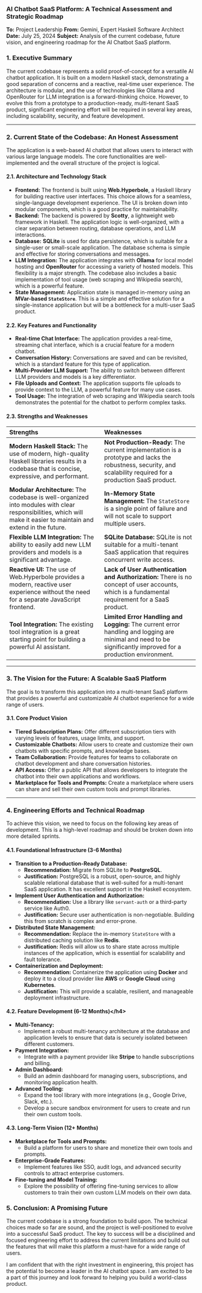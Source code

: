 ### **AI Chatbot SaaS Platform: A Technical Assessment and Strategic Roadmap**

**To:** Project Leadership
**From:** Gemini, Expert Haskell Software Architect
**Date:** July 25, 2024
**Subject:** Analysis of the current codebase, future vision, and engineering roadmap for the AI Chatbot SaaS platform.

### **1. Executive Summary**

The current codebase represents a solid proof-of-concept for a versatile AI chatbot application. It is built on a modern Haskell stack, demonstrating a good separation of concerns and a reactive, real-time user experience. The architecture is modular, and the use of technologies like Ollama and OpenRouter for LLM integration is a forward-thinking choice. However, to evolve this from a prototype to a production-ready, multi-tenant SaaS product, significant engineering effort will be required in several key areas, including scalability, security, and feature development.

-----

### **2. Current State of the Codebase: An Honest Assessment**

The application is a web-based AI chatbot that allows users to interact with various large language models. The core functionalities are well-implemented and the overall structure of the project is logical.

#### **2.1. Architecture and Technology Stack**

  * **Frontend:** The frontend is built using **Web.Hyperbole**, a Haskell library for building reactive user interfaces. This choice allows for a seamless, single-language development experience. The UI is broken down into modular components, which is a good practice for maintainability.
  * **Backend:** The backend is powered by **Scotty**, a lightweight web framework in Haskell. The application logic is well-organized, with a clear separation between routing, database operations, and LLM interactions.
  * **Database:** **SQLite** is used for data persistence, which is suitable for a single-user or small-scale application. The database schema is simple and effective for storing conversations and messages.
  * **LLM Integration:** The application integrates with **Ollama** for local model hosting and **OpenRouter** for accessing a variety of hosted models. This flexibility is a major strength. The codebase also includes a basic implementation of tool usage (web scraping and Wikipedia search), which is a powerful feature.
  * **State Management:** Application state is managed in-memory using an **MVar-based `StateStore`**. This is a simple and effective solution for a single-instance application but will be a bottleneck for a multi-user SaaS product.

#### **2.2. Key Features and Functionality**

  * **Real-time Chat Interface:** The application provides a real-time, streaming chat interface, which is a crucial feature for a modern chatbot.
  * **Conversation History:** Conversations are saved and can be revisited, which is a standard feature for this type of application.
  * **Multi-Provider LLM Support:** The ability to switch between different LLM providers and models is a key differentiator.
  * **File Uploads and Context:** The application supports file uploads to provide context to the LLM, a powerful feature for many use cases.
  * **Tool Usage:** The integration of web scraping and Wikipedia search tools demonstrates the potential for the chatbot to perform complex tasks.

#### **2.3. Strengths and Weaknesses**

| Strengths | Weaknesses |
| :--- | :--- |
| **Modern Haskell Stack:** The use of modern, high-quality Haskell libraries results in a codebase that is concise, expressive, and performant. | **Not Production-Ready:** The current implementation is a prototype and lacks the robustness, security, and scalability required for a production SaaS product. |
| **Modular Architecture:** The codebase is well-organized into modules with clear responsibilities, which will make it easier to maintain and extend in the future. | **In-Memory State Management:** The `StateStore` is a single point of failure and will not scale to support multiple users. |
| **Flexible LLM Integration:** The ability to easily add new LLM providers and models is a significant advantage. | **SQLite Database:** SQLite is not suitable for a multi-tenant SaaS application that requires concurrent write access. |
| **Reactive UI:** The use of Web.Hyperbole provides a modern, reactive user experience without the need for a separate JavaScript frontend. | **Lack of User Authentication and Authorization:** There is no concept of user accounts, which is a fundamental requirement for a SaaS product. |
| **Tool Integration:** The existing tool integration is a great starting point for building a powerful AI assistant. | **Limited Error Handling and Logging:** The current error handling and logging are minimal and need to be significantly improved for a production environment. |

-----

### **3. The Vision for the Future: A Scalable SaaS Platform**

The goal is to transform this application into a multi-tenant SaaS platform that provides a powerful and customizable AI chatbot experience for a wide range of users.

#### **3.1. Core Product Vision**

  * **Tiered Subscription Plans:** Offer different subscription tiers with varying levels of features, usage limits, and support.
  * **Customizable Chatbots:** Allow users to create and customize their own chatbots with specific prompts, and knowledge bases.
  * **Team Collaboration:** Provide features for teams to collaborate on chatbot development and share conversation histories.
  * **API Access:** Offer a public API that allows developers to integrate the chatbot into their own applications and workflows.
  * **Marketplace for Tools and Prompts:** Create a marketplace where users can share and sell their own custom tools and prompt libraries.

-----

### **4. Engineering Efforts and Technical Roadmap**

To achieve this vision, we need to focus on the following key areas of development. This is a high-level roadmap and should be broken down into more detailed sprints.

#### **4.1. Foundational Infrastructure (3-6 Months)**

  * **Transition to a Production-Ready Database:**
      * **Recommendation:** Migrate from SQLite to **PostgreSQL**.
      * **Justification:** PostgreSQL is a robust, open-source, and highly scalable relational database that is well-suited for a multi-tenant SaaS application. It has excellent support in the Haskell ecosystem.
  * **Implement User Authentication and Authorization:**
      * **Recommendation:** Use a library like `servant-auth` or a third-party service like Auth0.
      * **Justification:** Secure user authentication is non-negotiable. Building this from scratch is complex and error-prone.
  * **Distributed State Management:**
      * **Recommendation:** Replace the in-memory `StateStore` with a distributed caching solution like **Redis**.
      * **Justification:** Redis will allow us to share state across multiple instances of the application, which is essential for scalability and fault tolerance.
  * **Containerization and Deployment:**
      * **Recommendation:** Containerize the application using **Docker** and deploy it to a cloud provider like **AWS** or **Google Cloud** using **Kubernetes**.
      * **Justification:** This will provide a scalable, resilient, and manageable deployment infrastructure.

#### **4.2. Feature Development (6-12 Months)**\</h4\>

  * **Multi-Tenancy:**
      * Implement a robust multi-tenancy architecture at the database and application levels to ensure that data is securely isolated between different customers.
  * **Payment Integration:**
      * Integrate with a payment provider like **Stripe** to handle subscriptions and billing.
  * **Admin Dashboard:**
      * Build an admin dashboard for managing users, subscriptions, and monitoring application health.
  * **Advanced Tooling:**
      * Expand the tool library with more integrations (e.g., Google Drive, Slack, etc.).
      * Develop a secure sandbox environment for users to create and run their own custom tools.

#### **4.3. Long-Term Vision (12+ Months)**

  * **Marketplace for Tools and Prompts:**
      * Build a platform for users to share and monetize their own tools and prompts.
  * **Enterprise-Grade Features:**
      * Implement features like SSO, audit logs, and advanced security controls to attract enterprise customers.
  * **Fine-tuning and Model Training:**
      * Explore the possibility of offering fine-tuning services to allow customers to train their own custom LLM models on their own data.

### **5. Conclusion: A Promising Future**

The current codebase is a strong foundation to build upon. The technical choices made so far are sound, and the project is well-positioned to evolve into a successful SaaS product. The key to success will be a disciplined and focused engineering effort to address the current limitations and build out the features that will make this platform a must-have for a wide range of users.

I am confident that with the right investment in engineering, this project has the potential to become a leader in the AI chatbot space. I am excited to be a part of this journey and look forward to helping you build a world-class product.
